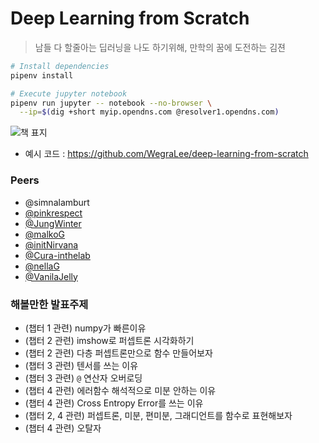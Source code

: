 Deep Learning from Scratch
========
> 남들 다 할줄아는 딥러닝을 나도 하기위해, 만학의 꿈에 도전하는 김젼

```bash
# Install dependencies
pipenv install

# Execute jupyter notebook
pipenv run jupyter -- notebook --no-browser \
  --ip=$(dig +short myip.opendns.com @resolver1.opendns.com)
```

![책 표지](https://raw.githubusercontent.com/oreilly-japan/deep-learning-from-scratch/images/deep-learning-from-scratch.png)

- 예시 코드 : https://github.com/WegraLee/deep-learning-from-scratch

### Peers
- @simnalamburt
- [@pinkrespect](https://github.com/pinkrespect/DeepLearningFromScratch)
- [@JungWinter](https://github.com/JungWinter/Code_Study/tree/master/Book/DeepLearningFromScratch)
- [@malkoG](https://github.com/malkoG/academic/tree/master/data-science/deep-learning-from-scratch)
- [@initNirvana](https://github.com/initNirvana/LifeCoding/tree/master/DeeplearningScratch)
- [@Cura-inthelab](https://github.com/Cura-inthelab/deep-learning)
- [@nellaG](https://github.com/nellaG/dlfs)
- [@VanilaJelly](https://github.com/VanilaJelly/ddl)

### 해볼만한 발표주제
- (챕터 1 관련) numpy가 빠른이유
- (챕터 2 관련) imshow로 퍼셉트론 시각화하기
- (챕터 2 관련) 다층 퍼셉트론만으로 함수 만들어보자
- (챕터 3 관련) 텐서를 쓰는 이유
- (챕터 3 관련) `@` 연산자 오버로딩
- (챕터 4 관련) 에러함수 해석적으로 미분 안하는 이유
- (챕터 4 관련) Cross Entropy Error를 쓰는 이유
- (챕터 2, 4 관련) 퍼셉트론, 미분, 편미분, 그래디언트를 함수로 표현해보자
- (챕터 4 관련) 오탈자
